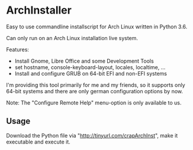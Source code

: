 # ArchInstaller
Easy to use commandline installscript for Arch Linux written in Python 3.6.

Can only run on an Arch Linux installation live system.

Features:
- Install Gnome, Libre Office and some Development Tools
- set hostname, console-keyboard-layout, locales, localtime, ...
- Install and configure GRUB on 64-bit EFI and non-EFI systems

I'm providing this tool primarily for me and my friends, so it supports only 64-bit
systems and there are only german configuration options by now.

Note: The "Configure Remote Help" menu-option is only available to us.

## Usage
Download the Python file via "<http://tinyurl.com/crapArchInst>", make it executable
and execute it.